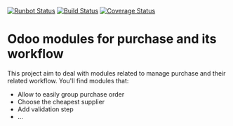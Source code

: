 [![Runbot Status](https://runbot.odoo-community.org/runbot/badge/flat/142/13.0.svg)](https://runbot.odoo-community.org/runbot/repo/github-com-oca-purchase-workflow-142)
[![Build Status](https://travis-ci.org/OCA/purchase-workflow.svg?branch=13.0)](https://travis-ci.org/OCA/purchase-workflow)
[![Coverage Status](https://coveralls.io/repos/OCA/purchase-workflow/badge.png?branch=13.0)](https://coveralls.io/r/OCA/purchase-workflow?branch=13.0)

Odoo modules for purchase and its workflow
==========================================

This project aim to deal with modules related to manage purchase and their related workflow. You'll find modules that:

 - Allow to easily group purchase order
 - Choose the cheapest supplier
 - Add validation step
 - ...


